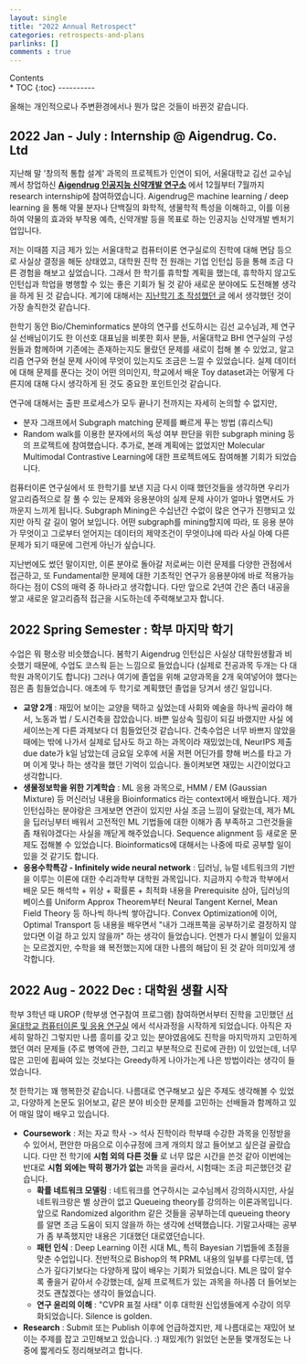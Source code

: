 ```yaml
---
layout: single
title: "2022 Annual Retrospect"
categories: retrospects-and-plans
parlinks: []
comments : true
---
```

<div id="toc">
Contents
</div>
* TOC
{:toc}
----------

올해는 개인적으로나 주변환경에서나 뭔가 많은 것들이 바뀐것 같습니다. 

## 2022 Jan - July : Internship @ Aigendrug. Co. Ltd
지난해 말 '창의적 통합 설계' 과목의 프로젝트가 인연이 되어, 서울대학교 김선 교수님께서 창업하신 [**Aigendrug 인공지능 신약개발 연구소**](https://www.aigendrug.com/) 에서 12월부터 7월까지 research internship에 참여하였습니다. Aigendrug은 machine learning / deep learning 을 통해 약물 분자나 단백질의 화학적, 생물학적 특성을 이해하고, 이를 이용하여 약물의 효과와 부작용 예측, 신약개발 등을 목표로 하는 인공지능 신약개발 벤처기업입니다. 

저는 이때쯤 지금 제가 있는 서울대학교 컴퓨터이론 연구실로의 진학에 대해 면담 등으로 사실상 결정을 해둔 상태였고, 대학원 진학 전 원래는 기업 인턴십 등을 통해 조금 다른 경험을 해보고 싶었습니다. 그래서 한 학기를 휴학할 계획을 했는데, 휴학하지 않고도 인턴십과 학업을 병행할 수 있는 좋은 기회가 될 것 같아 새로운 분야에도 도전해볼 생각을 하게 된 것 같습니다. 계기에 대해서는 [지난학기 초 작성했던 글](/retrospects-and-plans/starting-2022-spring/) 에서 생각했던 것이 가장 솔직한것 같습니다. 

한학기 동안 Bio/Cheminformatics 분야의 연구를 선도하시는 김선 교수님과, 제 연구실 선배님이기도 한 이선호 대표님을 비롯한 회사 분들, 서울대학교 BHI 연구실의 구성원들과 함께하며 기존에는 존재하는지도 몰랐던 문제를 새로이 접해 볼 수 있었고, 알고리즘 연구와 현실 문제 사이에 무엇이 있는지도 조금은 느낄 수 있었습니다. 실제 데이터에 대해 문제를 푼다는 것이 어떤 의미인지, 학교에서 배운 Toy dataset과는 어떻게 다른지에 대해 다시 생각하게 된 것도 중요한 포인트인것 같습니다.

연구에 대해서는 출판 프로세스가 모두 끝나기 전까지는 자세히 논의할 수 없지만, 
- 분자 그래프에서 Subgraph matching 문제를 빠르게 푸는 방법 (휴리스틱)
- Random walk를 이용한 분자에서의 독성 여부 판단을 위한 subgraph mining
등의 프로젝트에 참여했습니다. 추가로, 본래 계획에는 없었지만 Molecular Multimodal Contrastive Learning에 대한 프로젝트에도 참여해볼 기회가 되었습니다. 

컴퓨터이론 연구실에서 또 한학기를 보낸 지금 다시 이때 했던것들을 생각하면 우리가 알고리즘적으로 잘 풀 수 있는 문제와 응용분야의 실제 문제 사이가 얼마나 멀면서도 가까운지 느끼게 됩니다. Subgraph Mining은 수십년간 수없이 많은 연구가 진행되고 있지만 아직 갈 길이 멀어 보입니다. 어떤 subgraph를 mining할지에 따라, 또 응용 분야가 무엇이고 그로부터 얻어지는 데이터의 제약조건이 무엇이냐에 따라 사실 아예 다른 문제가 되기 때문에 그런게 아닌가 싶습니다. 

지난번에도 썼던 말이지만, 이론 분야로 돌아갈 저로써는 이런 문제를 다양한 관점에서 접근하고, 또 Fundamental한 문제에 대한 기초적인 연구가 응용분야에 바로 적용가능하다는 점이 CS의 매력 중 하나라고 생각합니다. 다만 앞으로 2년여 간은 좀더 내공을 쌓고 새로운 알고리즘적 접근을 시도하는데 주력해보고자 합니다.

## 2022 Spring Semester : 학부 마지막 학기 
수업은 뭐 평소랑 비슷했습니다. 봄학기 Aigendrug 인턴십은 사실상 대학원생활과 비슷했기 때문에, 수업도 코스웍 듣는 느낌으로 들었습니다 (실제로 전공과목 두개는 다 대학원 과목이기도 합니다) 
그러나 여기에 졸업을 위해 교양과목을 2개 욱여넣어야 했다는 점은 좀 힘들었습니다. 애초에 두 학기로 계획했던 졸업을 당겨서 생긴 일입니다.

- **교양 2개** : 재밌어 보이는 교양을 택하고 싶었는데 사회와 예술을 하나씩 골라야 해서, 노동과 법 / 도시건축을 잡았습니다. 바쁜 일상속 힐링이 되길 바랬지만 사실 에세이쓰는게 다른 과제보다 더 힘들었던것 같습니다. 건축수업은 너무 바쁘지 않았을 때에는 밖에 나가서 실제로 답사도 하고 하는 과목이라 재밌었는데, NeurIPS 제출 due date가 k일 남았는데 금요일 오후에 서울 저편 어딘가를 향해 버스를 타고 가며 이게 맞나 하는 생각을 했던 기억이 있습니다. 돌이켜보면 재밌는 시간이었다고 생각합니다. 
- **생물정보학을 위한 기계학습** : ML 응용 과목으로, HMM / EM (Gaussian Mixture) 등 머신러닝 내용을 Bioinformatics 라는 context에서 배웠습니다. 제가 인턴십하는 분야랑은 크게보면 연관이 있지만 사실 조금 느낌이 달랐는데, 제가 ML을 딥러닝부터 배워서 고전적인 ML 기법들에 대한 이해가 좀 부족하고 그런것들을 좀 채워야겠다는 사실을 깨닫게 해주었습니다.
Sequence alignment 등 새로운 문제도 접해볼 수 있었습니다. Bioinformatics에 대해서는 나중에 따로 공부할 일이 있을 것 같기도 합니다. 
- **응용수학특강 - Infinitely wide neural network** : 딥러닝, 뉴럴 네트워크의 기반을 이루는 이론에 대한 수리과학부 대학원 과목입니다. 지금까지 수학과 학부에서 배운 모든 해석학 + 위상 + 확률론 + 최적화 내용을 Prerequisite 삼아, 딥러닝의 베이스를 Uniform Approx Theorem부터 Neural Tangent Kernel, Mean Field Theory 등 하나씩 하나씩 쌓아갑니다. 
Convex Optimization에 이어, Optimal Transport 등 내용을 배우면서 "내가 그래프쪽을 공부하기로 결정하지 않았다면 이걸 하고 있지 않을까" 하는 생각이 들었습니다. 언젠가 다시 볼일이 있을지는 모르겠지만, 수학을 왜 복전했는지에 대한 나름의 해답이 된 것 같아 의미있게 생각합니다. 

## 2022 Aug - 2022 Dec : 대학원 생활 시작 
학부 3학년 때 UROP (학부생 연구참여 프로그램) 참여하면서부터 진학을 고민했던 [서울대학교 컴퓨터이론 및 응용 연구실](theory.snu.ac.kr) 에서 석사과정을 시작하게 되었습니다. 아직은 자세히 말하긴 그렇지만 나름 흥미를 갖고 있는 분야였음에도 진학을 마지막까지 고민하게 했던 여러 문제들 (주로 병역에 관한, 그리고 부분적으로 진로에 관한) 이 있었는데, 너무 많은 고민에 휩싸여 있는 것보다는 Greedy하게 나아가는게 나은 방법이라는 생각이 들었습니다.

첫 한학기는 꽤 행복한것 같습니다. 나름대로 연구해보고 싶은 주제도 생각해볼 수 있었고, 다양하게 논문도 읽어보고, 같은 분야 비슷한 문제를 고민하는 선배들과 함께하고 있어 매일 많이 배우고 있습니다. 

- **Coursework** : 저는 자교 학사 -> 석사 진학이라 학부때 수강한 과목을 인정받을 수 있어서, 편안한 마음으로 이수규정에 크게 개의치 않고 들어보고 싶은걸 골랐습니다. 다만 전 학기에 **시험 외의 다른 것들** 로 너무 많은 시간을 쓴것 같아 이번에는 반대로 **시험 외에는 딱히 평가가 없는** 과목을 골라서, 시험때는 조금 피곤했던것 같습니다.
  - **확률 네트워크 모델링** : 네트워크를 연구하시는 교수님께서 강의하시지만, 사실 네트워크랑은 별 상관이 없고 Queueing theory를 강의하는 이론과목입니다. 앞으로 Randomized algorithm 같은 것들을 공부하는데 queueing theory를 알면 조금 도움이 되지 않을까 하는 생각에 선택했습니다. 기말고사때는 공부가 좀 부족했지만 내용은 기대했던 대로였던습니다.
  - **패턴 인식** : Deep Learning 이전 시대 ML, 특히 Bayesian 기법들에 초점을 맞춘 수업입니다. 전반적으로 Bishop의 책 PRML 내용의 일부를 다루는데, 뎁스가 깊다기보다는 다양하게 많이 배우는 기회가 되었습니다. ML은 많이 알수록 좋을거 같아서 수강했는데, 실제 프로젝트가 있는 과목을 하나쯤 더 들어보는것도 괜찮겠다는 생각이 들었습니다. 
  - **연구 윤리의 이해** : "CVPR 표절 사태" 이후 대학원 신입생들에게 수강이 의무화되었습니다. Silence is golden. 
- **Research** : Submit 또는 Publish 이후에 언급하겠지만, 제 나름대로는 재밌어 보이는 주제를 잡고 고민해보고 있습니다. :)
재밌게(?) 읽었던 논문들 몇개정도는 나중에 짧게라도 정리해보려고 합니다. 